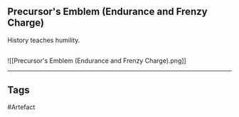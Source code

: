 ## Precursor's Emblem (Endurance and Frenzy Charge)
History teaches humility.
## 
![[Precursor's Emblem (Endurance and Frenzy Charge).png]]

---
## Tags
#Artefact